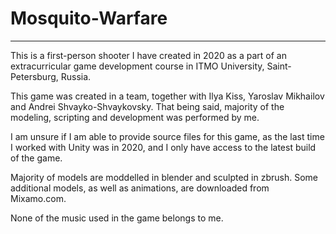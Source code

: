 # Mosquito-Warfare
-------------------

This is a first-person shooter I have created in 2020 as a part of an extracurricular game development course in ITMO University, Saint-Petersburg, Russia.

This game was created in a team, together with Ilya Kiss, Yaroslav Mikhailov and Andrei Shvayko-Shvaykovsky.
That being said, majority of the modeling, scripting and development was performed by me.

I am unsure if I am able to provide source files for this game, as the last time I worked with Unity was in 2020, and I only have access to the latest build of the game.

Majority of models are moddelled in blender and sculpted in zbrush. Some additional models, as well as animations, are downloaded from Mixamo.com.

None of the music used in the game belongs to me.
